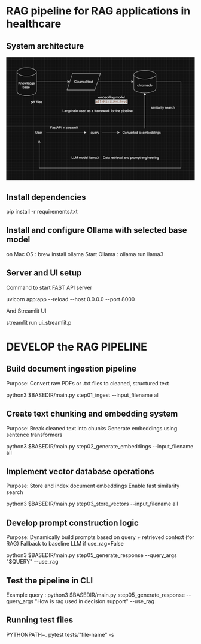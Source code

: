 # RAG pipeline for RAG applications in healthcare

## System architecture

![RAG system architecture](images/system.png "RAG system architecture")

## Install dependencies

pip install -r requirements.txt

## Install and configure Ollama with selected base model

on Mac OS : brew install ollama Start Ollama : ollama run llama3

## Server and UI setup

Command to start FAST API server <br>

uvicorn app:app --reload --host 0.0.0.0 --port 8000 <br>

And Streamlit UI <br>

streamlit run ui_streamlit.p <br>

# DEVELOP the RAG PIPELINE

## Build document ingestion pipeline

Purpose: Convert raw PDFs or .txt files to cleaned, structured text <br>

python3 $BASEDIR/main.py step01_ingest --input_filename all

## Create text chunking and embedding system

Purpose: Break cleaned text into chunks Generate embeddings using sentence transformers <br>

python3 $BASEDIR/main.py step02_generate_embeddings --input_filename all

## Implement vector database operations

Purpose: Store and index document embeddings Enable fast similarity search <br>

python3 $BASEDIR/main.py step03_store_vectors --input_filename all

## Develop prompt construction logic

Purpose: Dynamically build prompts based on query + retrieved context (for RAG) Fallback to baseline LLM if use_rag=False <br>

python3 $BASEDIR/main.py step05_generate_response --query_args "$QUERY" --use_rag

## Test the pipeline in CLI

Example query : python3 $BASEDIR/main.py step05_generate_response --query_args "How is rag used in decision support" --use_rag

## Running test files

PYTHONPATH=. pytest tests/"file-name" -s
